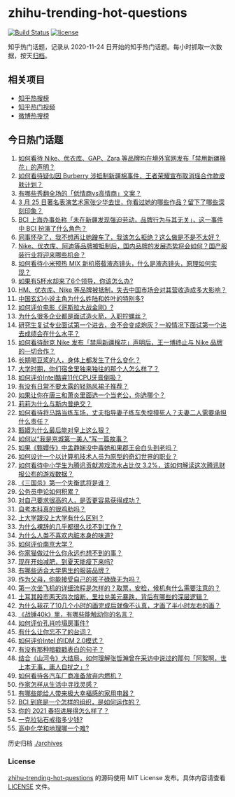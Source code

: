 # zhihu-trending-hot-questions

[![Build Status](https://github.com/justjavac/zhihu-trending-hot-questions/workflows/ci/badge.svg?branch=master)](https://github.com/justjavac/zhihu-trending-hot-questions/actions)
[![license](https://img.shields.io/github/license/justjavac/zhihu-trending-hot-questions)](https://github.com/justjavac/zhihu-trending-hot-questions/blob/master/LICENSE)

知乎热门话题，记录从 2020-11-24 日开始的知乎热门话题。每小时抓取一次数据，按天[归档](./archives)。

## 相关项目

- [知乎热搜榜](https://github.com/justjavac/zhihu-trending-top-search)
- [知乎热门视频](https://github.com/justjavac/zhihu-trending-hot-video)
- [微博热搜榜](https://github.com/justjavac/weibo-trending-hot-search)

## 今日热门话题

<!-- BEGIN -->
<!-- 最后更新时间 Fri Mar 26 2021 04:00:45 GMT+0800 (China Standard Time) -->
1. [如何看待 Nike、优衣库、GAP、Zara 等品牌均在境外官网发布「禁用新疆棉花」的声明？](https://www.zhihu.com/question/451069593)
1. [如何看待疑似因 Burberry 涉抵制新疆棉事件，王者荣耀宣布取消瑶合作款皮肤计划？](https://www.zhihu.com/question/451169925)
1. [有哪些秀翻全场的「低情商vs高情商」文案？](https://www.zhihu.com/question/451017822)
1. [3 月 25 日著名表演艺术家张少华去世，你看过她的哪些作品？留下了哪些深刻印象？](https://www.zhihu.com/question/451179935)
1. [BCI 上海办事处称「未在新疆发现强迫劳动，品牌行为与其无关」，这一事件中 BCI 扮演了什么角色？](https://www.zhihu.com/question/451173342)
1. [同事怀孕了，我不想再让她蹭车了，我该怎么拒绝？这么做是不是不太好？](https://www.zhihu.com/question/423335938)
1. [Nike、优衣库、阿迪等品牌被抵制后，国内品牌的发展态势将会如何？国产服装行业将迎来哪些机会？](https://www.zhihu.com/question/451125041)
1. [如何看待小米预热 MIX 新机搭载液态镜头，什么是液态镜头，原理如何实现？](https://www.zhihu.com/question/451173645)
1. [如果有5杯水却来了6个领导，你该怎么办?](https://www.zhihu.com/question/451003725)
1. [HM、优衣库、Nike 等品牌被抵制，失去中国市场会对其营收造成多大影响？](https://www.zhihu.com/question/451133043)
1. [中国玄幻小说主角为什么姓陆和姓叶的特别多?](https://www.zhihu.com/question/449299078)
1. [如何评价电影《哥斯拉大战金刚》?](https://www.zhihu.com/question/392093591)
1. [为什么很多企业都是面试造火箭，入职拧螺丝？](https://www.zhihu.com/question/450862378)
1. [研究生复试专业面试第一个进去，会不会变成炮灰？一般情况下面试第一个进去成绩会在什么水平？](https://www.zhihu.com/question/41253817)
1. [如何看待耐克 Nike 发布「禁用新疆棉花」声明后，王一博终止与 Nike 品牌的一切合作？](https://www.zhihu.com/question/451104868)
1. [长期喝豆浆的人，身体上都发生了什么变化？](https://www.zhihu.com/question/382035677)
1. [大学时期，你们宿舍里独来独往的那个人怎么样了？](https://www.zhihu.com/question/391452296)
1. [如何评价Intel酷睿11代CPU牙膏倒吸？](https://www.zhihu.com/question/441892505)
1. [有没有日常不要太露的轻熟风裙子推荐？](https://www.zhihu.com/question/323077384)
1. [如果让你在唐三和萧炎里面选一个当老公，你选哪个？](https://www.zhihu.com/question/450778572)
1. [莉莉为什么与斯内普绝交？](https://www.zhihu.com/question/450891957)
1. [如何看待将马路当练车场，丈夫指导妻子练车失控撞死人？夫妻二人需要承担什么责任？](https://www.zhihu.com/question/450965518)
1. [甄嬛为什么最后能对皇上这么狠？](https://www.zhihu.com/question/359327437)
1. [如何以“我是京城第一美人”写一篇故事？](https://www.zhihu.com/question/437673871)
1. [如果《甄嬛传》中孟静娴没中毒她和果郡王会白头到老吗？](https://www.zhihu.com/question/445909292)
1. [如何设计一个以计算机技术人员为原型的奇幻世界的职业？](https://www.zhihu.com/question/450259655)
1. [如何看待中小学生为腾讯贡献游戏流水占比仅 3.2%，该如何解读这次腾讯财报公布的游戏数据？](https://www.zhihu.com/question/451049373)
1. [《三国杀》第一个失衡武将是谁？](https://www.zhihu.com/question/423852389)
1. [公务员申论如何积累？](https://www.zhihu.com/question/62703465)
1. [对自己要求很高的人，是否更容易获得成功？](https://www.zhihu.com/question/449660956)
1. [自考本科真的很鸡肋吗？](https://www.zhihu.com/question/449076324)
1. [上大学跟没上大学有什么区别？](https://www.zhihu.com/question/449157690)
1. [为什么裸辞的几乎都很久找不到工作？](https://www.zhihu.com/question/430872977)
1. [为什么人类不喜欢内脏本身的味道?](https://www.zhihu.com/question/450789032)
1. [如何评价南京大学？](https://www.zhihu.com/question/28058088)
1. [你家猫做过什么你永远也想不到的事？](https://www.zhihu.com/question/445086720)
1. [现在开始减肥，到夏天能瘦下来吗?](https://www.zhihu.com/question/445556435)
1. [有哪些适合大学男生的服装品牌？](https://www.zhihu.com/question/282681681)
1. [作为父母，你能接受自己的孩子碌碌无为吗？](https://www.zhihu.com/question/449660969)
1. [第一次坐飞机的详细流程是怎样的？取票，安检，候机有什么需要注意的？](https://www.zhihu.com/question/285349075)
1. [土耳其股市两天四次熔断，里拉兑美元暴跌，背后有哪些的深层逻辑？](https://www.zhihu.com/question/450909538)
1. [为什么我花了10几个小时的画完成后就像不认真，才画了半小时左右的画？](https://www.zhihu.com/question/448929275)
1. [《战锤40k》里，有哪些能触动你的名言？](https://www.zhihu.com/question/450597554)
1. [如何评价孔肖吟塌房事件?](https://www.zhihu.com/question/451036267)
1. [有什么让你忘不了的台词？](https://www.zhihu.com/question/444259461)
1. [如何评价Intel 的IDM 2.0模式？](https://www.zhihu.com/question/450968934)
1. [有没有那种暗戳戳表白的句子？](https://www.zhihu.com/question/300244719)
1. [结合《山河令》大结局，如何理解张哲瀚曾在采访中说过的那句「阿絮啊，世上本无事，庸人自扰之」?](https://www.zhihu.com/question/450948884)
1. [如何看待各汽车厂商准备放弃内燃机？](https://www.zhihu.com/question/450272977)
1. [作家怎样从生活中寻找灵感？](https://www.zhihu.com/question/19570400)
1. [有哪些能给人带来极大幸福感的家用电器？](https://www.zhihu.com/question/36560129)
1. [BCI 到底是一个怎样的组织，是如何运作的？](https://www.zhihu.com/question/451122279)
1. [你的 2021 春招进展得怎么样了？](https://www.zhihu.com/question/441859756)
1. [一克拉钻石戒指多少钱?](https://www.zhihu.com/question/54136414)
1. [高中化学和地理哪一个难?](https://www.zhihu.com/question/431382521)
<!-- END -->

历史归档 [./archives](./archives)

### License

[zhihu-trending-hot-questions](https://github.com/justjavac/zhihu-trending-hot-questions) 的源码使用 MIT License 发布。具体内容请查看 [LICENSE](./LICENSE) 文件。
